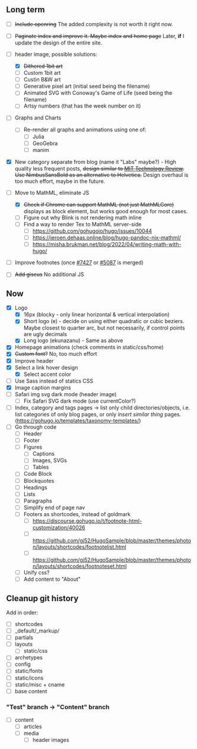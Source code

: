## Long term

- [ ] ~~Include openring~~ The added complexity is not worth it right now.
- [ ] ~~Paginate index and improve it. Maybe index and home page~~ Later, **if** I update the design of the entire site.

- [ ] header image, possible solutions:
    - [x] ~~Dithered 1bit art~~
    - [ ] Custom 1bit art
    - [ ] Custin B&W art
    - [ ] Generative pixel art (initial seed being the filename)
    - [ ] Animated SVG with Conoway's Game of Life (seed being the filename)
    - [ ] Artsy numbers (that has the week number on it)

- [ ] Graphs and Charts
    - [ ] Re-render all graphs and animations using one of:
        - [ ] Julia
        - [ ] GeoGebra
        - [ ] manim

- [x] New category separate from blog (name it "Labs" maybe?) - High quality less frequent posts, ~~design similar to [MIT Technology Review](https://www.technologyreview.com/). Use NimbusSansBold as an alternative to Helvetica.~~ Design overhaul is too much effort, maybe in the future.

- [ ] Move to MathML, eliminate JS
    - [x] ~~Check if Chrome can support MathML (not just MathMLCore)~~ displays as block element, but works good enough for most cases.
    - [ ] Figure out why Blink is not rendering math inline
    - [ ] Find a way to render Tex to MathML server-side
        - [ ] https://github.com/gohugoio/hugo/issues/10044
        - [ ] https://jeroen.dehaas.online/blog/hugo-pandoc-nix-mathml/
        - [ ] https://misha.brukman.net/blog/2022/04/writing-math-with-hugo/
- [ ] Improve footnotes (once [#7427](https://github.com/gohugoio/hugo/pull/7427) or [#5087](https://github.com/gohugoio/hugo/issues/5087) is merged)

- [ ] ~~Add giscus~~ No additional JS

## Now
- [x] Logo
    - [x] 16px (blocky - only linear horizontal & vertical interpolation)
    - [x] Short logo (e) - decide on using either quadratic or cubic beziers. Maybe closest to quarter arc, but not necessarily, if control points are ugly decimals
    - [x] Long logo (ekunazanu) - Same as above
- [x] Homepage animations (check comments in static/css/home)
- [x] ~~Custom font?~~ No, too much effort
- [x] Improve header
- [x] Select a link hover design
    - [x] Select accent color
- [ ] Use Sass instead of statics CSS
- [x] Image caption margins
- [ ] Safari img svg dark mode (header image)
    - [ ] Fix Safari SVG dark mode (use currentColor?)
- [ ] Index, category and tags pages -> list only child directories/objects, i.e. list categories of only blog pages, or only *insert similar thing* pages. (https://gohugo.io/templates/taxonomy-templates/)
- [ ] Go through code
    - [ ] Header
    - [ ] Footer
    - [ ] Figures
        - [ ] Captions
        - [ ] Images, SVGs
        - [ ] Tables
    - [ ] Code Block
    - [ ] Blockquotes
    - [ ] Headings
    - [ ] Lists
    - [ ] Paragraphs
    - [ ] Simplify end of page nav
    - [ ] Footers as shortcodes, instead of goldmark
        - [ ] https://discourse.gohugo.io/t/footnote-html-customization/40026
        - [ ] https://github.com/gj52/HugoSample/blob/master/themes/photon/layouts/shortcodes/footnotelist.html
        - [ ] https://github.com/gj52/HugoSample/blob/master/themes/photon/layouts/shortcodes/footnoteset.html
    - [ ] Unify css?
    - [ ] Add content to "About"

## Cleanup git history

Add in order:
- [ ] shortcodes
- [ ] \_default/\_markup/
- [ ] partials
- [ ] layouts
    - [ ] static/css
- [ ] archetypes
- [ ] config
- [ ] static/fonts
- [ ] static/icons
- [ ] static/misc + cname
- [ ] base content
### "Test" branch -> "Content" branch
- [ ] content
    - [ ] articles
    - [ ] media
        - [ ] header images
